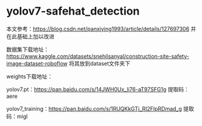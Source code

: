 # yolov7-safehat_detection

本文参考：https://blog.csdn.net/panxiying1993/article/details/127697306 并在此基础上加以改进

数据集下载地址：https://www.kaggle.com/datasets/snehilsanyal/construction-site-safety-image-dataset-roboflow 将其放到dataset文件夹下

weights下载地址：

yolov7.pt：https://pan.baidu.com/s/14JWH0Ux_li76-aT97SFG1g 提取码：aere 

yolov7_training：https://pan.baidu.com/s/1RUQKkGTj_RI2FIpRDmad_g 提取码：migl 
